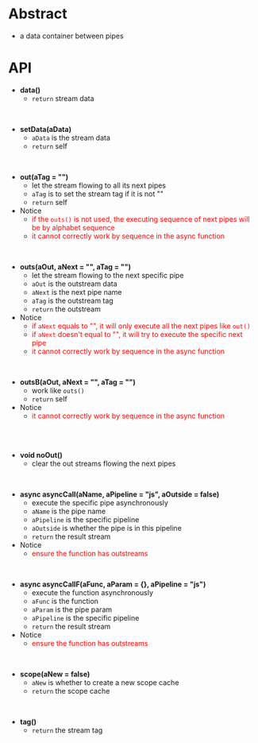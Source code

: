 # Abstract  
* a data container between pipes  

# API
* **data()**  
    - `return` stream data  
</br>

* **setData(aData)**  
    - `aData` is the stream data  
    - `return` self  
</br>

* **out(aTag = "")**  
    - let the stream flowing to all its next pipes  
    - `aTag` is to set the stream tag if it is not ""  
    - `return` self  
* Notice  
    - <font color="red">if the `outs()` is not used, the executing sequence of next pipes will be by alphabet sequence</font><br />  
    - <font color="red">it cannot correctly work by sequence in the async function </font><br />  
</br>

* **outs(aOut, aNext = "", aTag = "")**  
    - let the stream flowing to the next specific pipe  
    - `aOut` is the outstream data  
    - `aNext` is the next pipe name  
    - `aTag` is the outstream tag  
    - `return` the outstream  
* Notice  
    - <font color="red">if `aNext` equals to "", it will only execute all the next pipes like `out()`</font><br />  
    - <font color="red">if `aNext` doesn't equal to "", it will try to execute the specific next pipe</font><br />  
    - <font color="red">it cannot correctly work by sequence in the async function </font><br />  
</br>

* **outsB(aOut, aNext = "", aTag = "")**  
    - work like `outs()`  
    - `return` self  
* Notice  
    - <font color="red">it cannot correctly work by sequence in the async function </font><br />  
</br>
</br>

* **void noOut()**  
    - clear the out streams flowing the next pipes  
</br>

* **async asyncCall(aName, aPipeline = "js", aOutside = false)**  
    - execute the specific pipe asynchronously  
    - `aName` is the pipe name  
    - `aPipeline` is the specific pipeline  
    - `aOutside` is whether the pipe is in this pipeline  
    - `return` the result stream  
* Notice  
    - <font color="red">ensure the function has outstreams</font><br />  
</br>

* **async asyncCallF(aFunc, aParam = {}, aPipeline = "js")**  
    - execute the function asynchronously  
    - `aFunc` is the function  
    - `aParam` is the pipe param  
    - `aPipeline` is the specific pipeline  
    - `return` the result stream  
* Notice  
    - <font color="red">ensure the function has outstreams</font><br />  
</br>

* **scope(aNew = false)**  
    - `aNew` is whether to create a new scope cache  
    - `return` the scope cache  
</br>

* **tag()**  
    - `return` the stream tag  
</br>